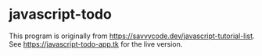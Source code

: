 # javascript-todo

This program is originally from https://savvycode.dev/javascript-tutorial-list.  
See https://javascript-todo-app.tk for the live version.
